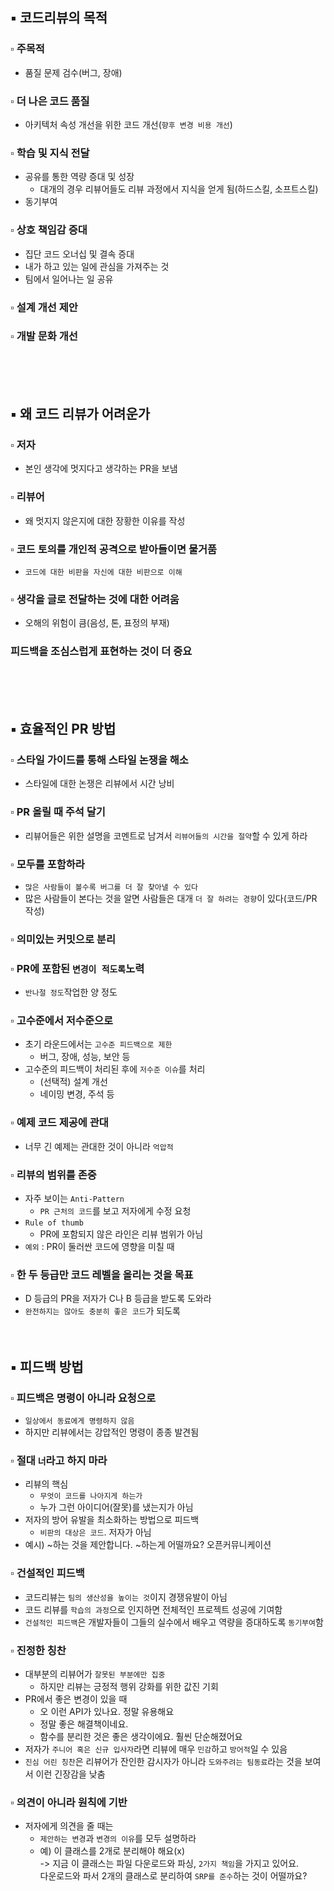 ## :black_small_square: 코드리뷰의 목적
### :white_small_square: 주목적
- 품질 문제 검수(버그, 장애)
### :white_small_square: 더 나은 코드 품질
- 아키텍처 속성 개선을 위한 코드 개선(`향후 변경 비용 개선`)
### :white_small_square: 학습 및 지식 전달
- 공유를 통한 역량 증대 및 성장
    - 대개의 경우 리뷰어들도 리뷰 과정에서 지식을 얻게 됨(하드스킬, 소프트스킬)
- 동기부여
### :white_small_square: 상호 책임감 증대
- 집단 코드 오너십 및 결속 증대
- 내가 하고 있는 일에 관심을 가져주는 것
- 팀에서 일어나는 일 공유
### :white_small_square: 설계 개선 제안
### :white_small_square: 개발 문화 개선
<br><br><br>
## :black_small_square: 왜 코드 리뷰가 어려운가
### :white_small_square: 저자
- 본인 생각에 멋지다고 생각하는 PR을 보냄
### :white_small_square: 리뷰어
- 왜 멋지지 않은지에 대한 장황한 이유를 작성
### :white_small_square: 코드 토의를 개인적 공격으로 받아들이면 물거품
- `코드에 대한 비판을 자신에 대한 비판으로 이해`
### :white_small_square: 생각을 글로 전달하는 것에 대한 어려움
- 오해의 위험이 큼(음성, 톤, 표정의 부재)
### 피드백을 조심스럽게 표현하는 것이 더 중요
<br><br><br>
## :black_small_square: 효율적인 PR 방법
### :white_small_square: 스타일 가이드를 통해 스타일 논쟁을 해소
- 스타일에 대한 논쟁은 리뷰에서 시간 낭비
### :white_small_square: PR 올릴 때 주석 달기
- 리뷰어들은 위한 설명을 코멘트로 남겨서 `리뷰어들의 시간을 절약`할 수 있게 하라
### :white_small_square: 모두를 포함하라
- `많은 사람들이 볼수록 버그를 더 잘 찾아낼 수 있다`
- 많은 사람들이 본다는 것을 알면 사람들은 대개 `더 잘 하려는 경향`이 있다(코드/PR 작성)
### :white_small_square: 의미있는 커밋으로 분리
### :white_small_square: PR에 포함된 `변경이 적도록`노력
- `반나절 정도`작업한 양 정도
### :white_small_square: 고수준에서 저수준으로
- 초기 라운드에서는 `고수준 피드백으로 제한`
    - 버그, 장애, 성능, 보안 등
- 고수준의 피드백이 처리된 후에 `저수준 이슈`를 처리
    - (선택적) 설계 개선
    - 네이밍 변경, 주석 등
### :white_small_square: 예제 코드 제공에 관대
- 너무 긴 예제는 관대한 것이 아니라 `억압적`
### :white_small_square: 리뷰의 범위를 존중
- 자주 보이는 `Anti-Pattern`
  - `PR 근처의 코드`를 보고 저자에게 수정 요청
- `Rule of thumb`
  - PR에 포함되지 않은 라인은 리뷰 범위가 아님
- `예외` : PR이 둘러싼 코드에 영향을 미칠 때
### :white_small_square: 한 두 등급만 코드 레벨을 올리는 것을 목표
- D 등급의 PR을 저자가 C나 B 등급을 받도록 도와라
- `완전하지는 않아도 충분히 좋은 코드`가 되도록
<br><br><br>
## :black_small_square: 피드백 방법
### :white_small_square: 피드백은 명령이 아니라 요청으로
- `일상에서 동료에게 명령하지 않음`
- 하지만 리뷰에서는 강압적인 명령이 종종 발견됨
### :white_small_square: 절대 `너`라고 하지 마라
- 리뷰의 핵심
    - `무엇이 코드를 나아지게 하는가`
    - 누가 그런 아이디어(잘못)를 냈는지가 아님
- 저자의 방어 유발을 최소화하는 방법으로 피드백
    - `비판의 대상은 코드`. 저자가 아님
- 예시) ~하는 것을 제안합니다. ~하는게 어떨까요? 오픈커뮤니케이션
### :white_small_square: 건설적인 피드백
- 코드리뷰는 `팀의 생산성을 높이는 것`이지 경쟁유발이 아님
- 코드 리뷰를 `학습의 과정`으로 인지하면 전체적인 프로젝트 성공에 기여함
- `건설적인 피드백`은 개발자들이 그들의 실수에서 배우고 역량을 증대하도록 `동기부여`함
### :white_small_square: 진정한 칭찬
- 대부분의 리뷰어가 `잘못된 부분에만 집중`
    - 하지만 리뷰는 긍정적 행위 강화를 위한 값진 기회
- PR에서 좋은 변경이 있을 때
    - 오 이런 API가 있나요. 정말 유용해요
    - 정말 좋은 해결책이네요.
    - 함수를 분리한 것은 좋은 생각이에요. 훨씬 단순해졌어요
- 저자가 `주니어 혹은 신규 입사자`라면 리뷰에 매우 `민감`하고 `방어적`일 수 있음
- `진심 어린 칭찬`은 리뷰어가 잔인한 감시자가 아니라 `도와주려는 팀동료`라는 것을 보여서 이런 긴장감을 낮춤
### :white_small_square: 의견이 아니라 원칙에 기반
- 저자에게 의견을 줄 때는
    - `제안하는 변경`과 `변경의 이유`를 모두 설명하라
    - 예) 이 클래스를 2개로 분리해야 해요(x)<br>
    -> 지금 이 클래스는 파일 다운로드와 파싱, `2가지 책임`을 가지고 있어요.<br>
      다운로드와 파서 2개의 클래스로 분리하여 `SRP를 준수`하는 것이 어떨까요?

